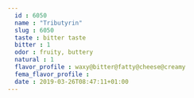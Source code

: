 ```yaml
---
  id : 6050
  name : "Tributyrin"
  slug : 6050
  taste : bitter taste
  bitter : 1
  odor : fruity, buttery
  natural : 1
  flavor_profile : waxy@bitter@fatty@cheese@creamy
  fema_flavor_profile : 
  date : 2019-03-26T08:47:11+01:00
---
```



